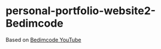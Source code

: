 # personal-portfolio-website2-Bedimcode

Based on [Bedimcode YouTube]([https://www.youtube.com/watch?v=Y4-xMb-eHOQ&list=PL07efmqYWHZ_rVeQ1ws0ER9eL6cxo-d5V](https://www.youtube.com/watch?v=27JtRAI3QO8&list=PL07efmqYWHZ_rVeQ1ws0ER9eL6cxo-d5V&index=2))
